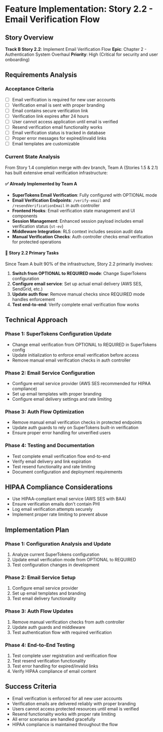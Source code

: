 # Feature Implementation: Story 2.2 - Email Verification Flow

## Story Overview
**Track B Story 2.2**: Implement Email Verification Flow
**Epic**: Chapter 2 - Authentication System Overhaul
**Priority**: High (Critical for security and user onboarding)

## Requirements Analysis

### Acceptance Criteria
- [ ] Email verification is required for new user accounts
- [ ] Verification email is sent with proper branding
- [ ] Email contains secure verification link
- [ ] Verification link expires after 24 hours
- [ ] User cannot access application until email is verified
- [ ] Resend verification email functionality works
- [ ] Email verification status is tracked in database
- [ ] Proper error messages for expired/invalid links
- [ ] Email templates are customizable

### Current State Analysis
From Story 1.4 completion merge with dev branch, Team A (Stories 1.5 & 2.1) has built extensive email verification infrastructure:

#### ✅ Already Implemented by Team A
- **SuperTokens Email Verification**: Fully configured with OPTIONAL mode
- **Email Verification Endpoints**: `/verify-email` and `/resendVerificationEmail` in auth controller
- **Frontend Hooks**: Email verification state management and UI components
- **Session Management**: Enhanced session payload includes email verification status (`st-ev`)
- **Middleware Integration**: RLS context includes session audit data
- **Manual Verification Checks**: Auth controller checks email verification for protected operations

#### 🔄 Story 2.2 Primary Tasks
Since Team A built 90% of the infrastructure, Story 2.2 primarily involves:
1. **Switch from OPTIONAL to REQUIRED mode**: Change SuperTokens configuration
2. **Configure email service**: Set up actual email delivery (AWS SES, SendGrid, etc.)
3. **Update auth flow**: Remove manual checks since REQUIRED mode handles enforcement
4. **Test end-to-end**: Verify complete email verification flow works

## Technical Approach

### Phase 1: SuperTokens Configuration Update
- Change email verification from OPTIONAL to REQUIRED in SuperTokens config
- Update initialization to enforce email verification before access
- Remove manual email verification checks in auth controller

### Phase 2: Email Service Configuration
- Configure email service provider (AWS SES recommended for HIPAA compliance)
- Set up email templates with proper branding
- Configure email delivery settings and rate limiting

### Phase 3: Auth Flow Optimization
- Remove manual email verification checks in protected endpoints
- Update auth guards to rely on SuperTokens built-in verification
- Ensure proper error handling for unverified users

### Phase 4: Testing and Documentation
- Test complete email verification flow end-to-end
- Verify email delivery and link expiration
- Test resend functionality and rate limiting
- Document configuration and deployment requirements

## HIPAA Compliance Considerations
- Use HIPAA-compliant email service (AWS SES with BAA)
- Ensure verification emails don't contain PHI
- Log email verification attempts securely
- Implement proper rate limiting to prevent abuse

## Implementation Plan

### Phase 1: Configuration Analysis and Update
1. Analyze current SuperTokens configuration
2. Update email verification mode from OPTIONAL to REQUIRED
3. Test configuration changes in development

### Phase 2: Email Service Setup
1. Configure email service provider
2. Set up email templates and branding
3. Test email delivery functionality

### Phase 3: Auth Flow Updates
1. Remove manual verification checks from auth controller
2. Update auth guards and middleware
3. Test authentication flow with required verification

### Phase 4: End-to-End Testing
1. Test complete user registration and verification flow
2. Test resend verification functionality
3. Test error handling for expired/invalid links
4. Verify HIPAA compliance of email content

## Success Criteria
- Email verification is enforced for all new user accounts
- Verification emails are delivered reliably with proper branding
- Users cannot access protected resources until email is verified
- Resend functionality works with proper rate limiting
- All error scenarios are handled gracefully
- HIPAA compliance is maintained throughout the flow